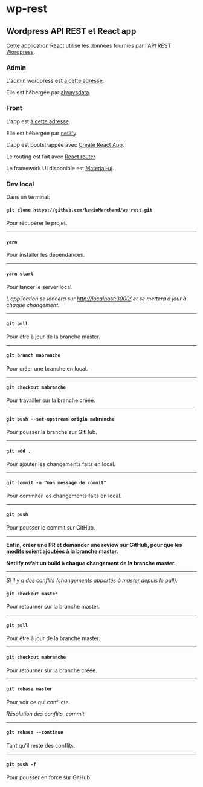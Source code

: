 # wp-rest

## Wordpress API REST et React app

Cette application [React](https://fr.reactjs.org/docs/getting-started.html) utilise les données fournies par l'[API REST Wordpress](https://developer.wordpress.org/rest-api/).


### Admin

L'admin wordpress est [à cette adresse](http://wp-rest.alwaysdata.net/wp-admin).

Elle est hébergée par [alwaysdata](https://www.alwaysdata.com/fr/).

### Front

L'app est [à cette adresse](https://jolly-tereshkova-ca4b7e.netlify.com/).

Elle est hébergée par [netlify](https://www.netlify.com/).

L'app est bootstrappée avec [Create React App](https://github.com/facebook/create-react-app).

Le routing est fait avec [React router](https://reacttraining.com/react-router/).

Le framework UI disponible est [Material-ui](https://material-ui.com/).

### Dev local

Dans un terminal:

#### `git clone https://github.com/kewinMarchand/wp-rest.git`

Pour récupérer le projet.

---

#### `yarn`

Pour installer les dépendances.

---

#### `yarn start`	

Pour lancer le server local.

*L'application se lancera sur <http://localhost:3000/> et se mettera à jour à chaque changement.*

---

#### `git pull`

Pour être à jour de la branche master.

---

#### `git branch mabranche`

Pour créer une branche en local.

---

#### `git checkout mabranche`

Pour travailler sur la branche créée.

---

#### `git push --set-upstream origin mabranche`

Pour pousser la branche sur GitHub.

---

#### `git add .`

Pour ajouter les changements faits en local.

---

#### `git commit -m "mon message de commit"`

Pour commiter les changements faits en local.

---

#### `git push`

Pour pousser le commit sur GitHub.

---

**Enfin, créer une PR et demander une review sur GitHub, pour que les modifs soient ajoutées à la branche master.**

**Netlify refait un build à chaque changement de la branche master.**

---

*Si il y a des conflits (changements apportés à master depuis le pull).*

#### `git checkout master`

Pour retourner sur la branche master.

---

#### `git pull`

Pour être à jour de la branche master.

---

#### `git checkout mabranche`

Pour retourner sur la branche créée.

---

#### `git rebase master`

Pour voir ce qui conflicte.

*Résolution des conflits, commit*

---

#### `git rebase --continue`

Tant qu'il reste des conflits.

---

#### `git push -f`

Pour pousser en force sur GitHub.